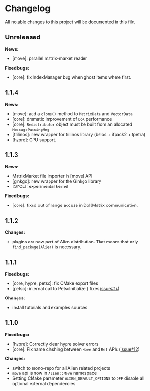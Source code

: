 # Changelog

All notable changes to this project will be documented in this file.

## Unreleased

**News:**

- \[move\]: parallel matrix-market reader

**Fixed bugs:**

- \[core\]: fix IndexManager bug when ghost items where first.

## 1.1.4

**News:**

- \[move\]: add a `clone()` method to `MatrixData` and `VectorData`
- \[core\]: dramatic improvement of `DoK` performance
- \[core\]: `Redistributor` object must be built from an
  allocated `MessagePassingMng`
- \[trilinos\]: new wrapper for trilinos library (belos + ifpack2 + tpetra)
- \[hypre\]: GPU support.

## 1.1.3

**News:**

- MatrixMarket file importer in \[move\] API
- \[ginkgo\]: new wrapper for the Ginkgo library
- \[SYCL\]: experimental kernel

**Fixed bugs:**

- \[core\]: fixed out of range access in DoKMatrix communication.

## 1.1.2

**Changes:**

- plugins are now part of Alien distribution. That means that
  only `find_package(Alien)` is necessary.

## 1.1.1

**Fixed bugs:**

- \[core, hypre, petsc\]: fix CMake export files
- \[petsc\]: internal call to PetscInitialize (
  fixes [issue#14](https://github.com/arcaneframework/alien/issues/14))

**Changes:**

- install tutorials and examples sources

## 1.1.0

**Fixed bugs:**

- \[hypre\]: Correctly clear hypre solver errors
- \[core\]: Fix name clashing between `Move` and `Ref`
  APIs ([issue#12](https://github.com/arcaneframework/alien/issues/12))

**Changes:**

- switch to mono-repo for all Alien related projects
- `move` api is now in `Alien::Move` namespace
- Setting CMake parameter `ALIEN_DEFAULT_OPTIONS` to `OFF` disable all optional
  external dependencies
